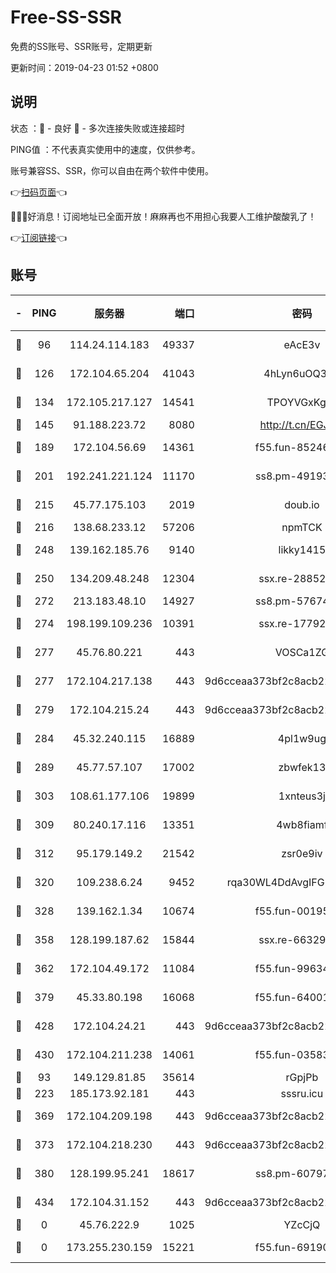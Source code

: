 # Free-SS-SSR

免费的SS账号、SSR账号，定期更新

更新时间：2019-04-23 01:52 +0800

## 说明

状态     ：🙂 - 良好 🙁 - 多次连接失败或连接超时

PING值   ：不代表真实使用中的速度，仅供参考。

账号兼容SS、SSR，你可以自由在两个软件中使用。

👉[扫码页面](https://liesauer.github.io/Free-SS-SSR/)👈

🎉🎉🎉好消息！订阅地址已全面开放！麻麻再也不用担心我要人工维护酸酸乳了！

👉[订阅链接](https://www.liesauer.net/yogurt/subscribe?ACCESS_TOKEN=DAYxR3mMaZAsaqUb)👈

## 账号

|-|PING|服务器|端口|密码|加密方式|区域|
|:----:|:----:|:-----:|-----:|:----:|:----:|:----:|
|🙂|96|114.24.114.183|49337|eAcE3v|chacha20-ietf|TW|
|🙂|126|172.104.65.204|41043|4hLyn6uOQ3hU|aes-256-cfb|JP|
|🙂|134|172.105.217.127|14541|TPOYVGxKglpi|aes-256-cfb|JP|
|🙂|145|91.188.223.72|8080|http://t.cn/EGJIyrl|rc4-md5|RU|
|🙂|189|172.104.56.69|14361|f55.fun-85246360|aes-256-cfb|SG|
|🙂|201|192.241.221.124|11170|ss8.pm-49193662|aes-256-cfb|US|
|🙂|215|45.77.175.103|2019|doub.io|aes-128-ctr|SG|
|🙂|216|138.68.233.12|57206|npmTCK|rc4-md5|US|
|🙂|248|139.162.185.76|9140|likky1415|aes-256-cfb|DE|
|🙂|250|134.209.48.248|12304|ssx.re-28852325|aes-256-cfb|US|
|🙂|272|213.183.48.10|14927|ss8.pm-57674644|rc4-md5|RU|
|🙂|274|198.199.109.236|10391|ssx.re-17792971|aes-256-cfb|US|
|🙂|277|45.76.80.221|443|VOSCa1ZG|aes-256-cfb|DE|
|🙂|277|172.104.217.138|443|9d6cceaa373bf2c8acb22e60b6a58be6|aes-256-cfb|US|
|🙂|279|172.104.215.24|443|9d6cceaa373bf2c8acb22e60b6a58be6|aes-256-cfb|US|
|🙂|284|45.32.240.115|16889|4pl1w9ug|aes-256-cfb|AU|
|🙂|289|45.77.57.107|17002|zbwfek13|aes-256-cfb|GB|
|🙂|303|108.61.177.106|19899|1xnteus3j|aes-256-cfb|FR|
|🙂|309|80.240.17.116|13351|4wb8fiamf|aes-256-cfb|DE|
|🙂|312|95.179.149.2|21542|zsr0e9iv|aes-256-cfb|NL|
|🙂|320|109.238.6.24|9452|rqa30WL4DdAvgIFG6Fs3znzTa|aes-256-cfb|FR|
|🙂|328|139.162.1.34|10674|f55.fun-00195102|aes-256-cfb|SG|
|🙂|358|128.199.187.62|15844|ssx.re-66329792|aes-256-cfb|SG|
|🙂|362|172.104.49.172|11084|f55.fun-99634855|aes-256-cfb|SG|
|🙂|379|45.33.80.198|16068|f55.fun-64001749|aes-256-cfb|US|
|🙂|428|172.104.24.21|443|9d6cceaa373bf2c8acb22e60b6a58be6|aes-256-cfb|US|
|🙂|430|172.104.211.238|14061|f55.fun-03583408|aes-256-cfb|US|
|🙂|93|149.129.81.85|35614|rGpjPb|rc4-md5|HK|
|🙂|223|185.173.92.181|443|sssru.icu|rc4-md5|RU|
|🙂|369|172.104.209.198|443|9d6cceaa373bf2c8acb22e60b6a58be6|aes-256-cfb|US|
|🙂|373|172.104.218.230|443|9d6cceaa373bf2c8acb22e60b6a58be6|aes-256-cfb|US|
|🙂|380|128.199.95.241|18617|ss8.pm-60797363|aes-256-cfb|SG|
|🙂|434|172.104.31.152|443|9d6cceaa373bf2c8acb22e60b6a58be6|aes-256-cfb|US|
|🙁|0|45.76.222.9|1025|YZcCjQ|rc4-md5|JP|
|🙁|0|173.255.230.159|15221|f55.fun-69190393|aes-256-cfb|US|
